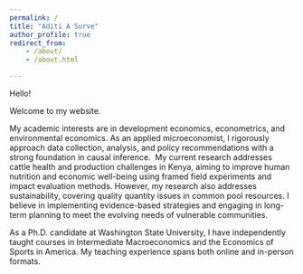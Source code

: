 ```yaml
---
permalink: /
title: "Aditi A Surve"
author_profile: true
redirect_from:
    - /about/
    - /about.html

---
```



Hello!

Welcome to my website. 

My academic interests are in development economics, econometrics, and environmental economics. As an applied microeconomist, I rigorously approach data collection, analysis, and policy recommendations with a strong foundation in causal inference.  My current research addresses cattle health and production challenges in Kenya, aiming to improve human nutrition and economic well-being using framed field experiments and impact evaluation methods. However, my research also addresses sustainability, covering quality quantity issues in common pool resources. I believe in implementing evidence-based strategies and engaging in long-term planning to meet the evolving needs of vulnerable communities.

As a Ph.D. candidate at Washington State University, I have independently taught courses in Intermediate Macroeconomics and the  Economics of Sports in America. My teaching experience spans both online and in-person formats.